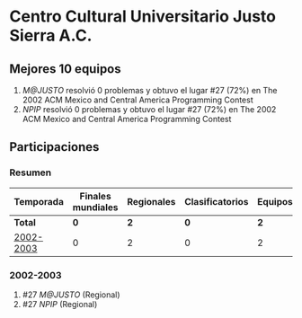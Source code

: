 ---
---

# Centro Cultural Universitario Justo Sierra A.C.

## Mejores 10 equipos

1. _M@JUSTO_ resolvió 0 problemas y obtuvo el lugar #27 (72%) en The 2002 ACM Mexico and Central America Programming Contest
1. _NPIP_ resolvió 0 problemas y obtuvo el lugar #27 (72%) en The 2002 ACM Mexico and Central America Programming Contest

## Participaciones

### Resumen

| Temporada | Finales mundiales | Regionales | Clasificatorios | Equipos |
| --- | --- | --- | --- | --- |
| **Total** | **0** | **2** | **0** | **2** |
| [2002-2003](#2002-2003) | 0 | 2 | 0 | 2 |

### 2002-2003

1. #27 _M@JUSTO_ (Regional)
1. #27 _NPIP_ (Regional)



